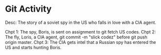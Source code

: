 # Git Activity
Desc: The story of a soviet spy in the US who falls in love with a CIA agent.

Chpt 1: The spy, Boris, is sent on assignment to git fetch US codes.
Chpt 2: The fly, Loris, a CIA agent, git commit -m "slick codez" before git push origin master.
Chpt 3: The CIA gets intel that a Russian spy has entered the US and starts hunting Boris.
